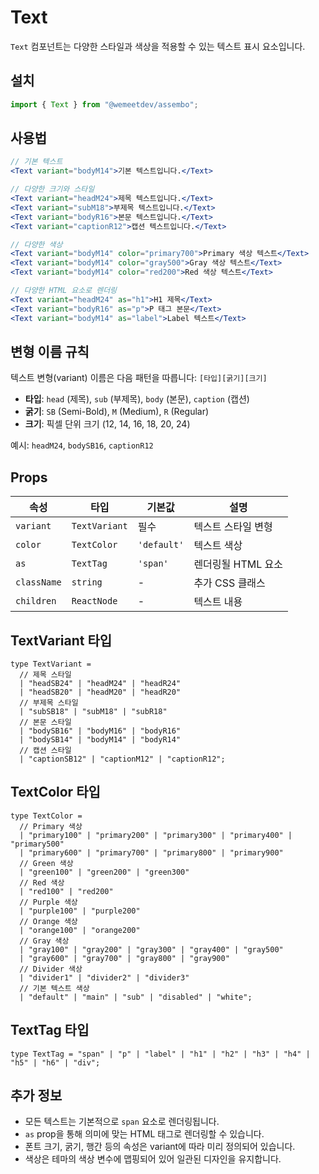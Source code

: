 # Text

`Text` 컴포넌트는 다양한 스타일과 색상을 적용할 수 있는 텍스트 표시 요소입니다.

## 설치

```jsx
import { Text } from "@wemeetdev/assembo";
```

## 사용법

```jsx
// 기본 텍스트
<Text variant="bodyM14">기본 텍스트입니다.</Text>

// 다양한 크기와 스타일
<Text variant="headM24">제목 텍스트입니다.</Text>
<Text variant="subM18">부제목 텍스트입니다.</Text>
<Text variant="bodyR16">본문 텍스트입니다.</Text>
<Text variant="captionR12">캡션 텍스트입니다.</Text>

// 다양한 색상
<Text variant="bodyM14" color="primary700">Primary 색상 텍스트</Text>
<Text variant="bodyM14" color="gray500">Gray 색상 텍스트</Text>
<Text variant="bodyM14" color="red200">Red 색상 텍스트</Text>

// 다양한 HTML 요소로 렌더링
<Text variant="headM24" as="h1">H1 제목</Text>
<Text variant="bodyR16" as="p">P 태그 본문</Text>
<Text variant="bodyM14" as="label">Label 텍스트</Text>
```

## 변형 이름 규칙

텍스트 변형(variant) 이름은 다음 패턴을 따릅니다: `[타입][굵기][크기]`

- **타입**: `head` (제목), `sub` (부제목), `body` (본문), `caption` (캡션)
- **굵기**: `SB` (Semi-Bold), `M` (Medium), `R` (Regular)
- **크기**: 픽셀 단위 크기 (12, 14, 16, 18, 20, 24)

예시: `headM24`, `bodySB16`, `captionR12`

## Props

| 속성 | 타입 | 기본값 | 설명 |
|------|------|-------|------|
| `variant` | `TextVariant` | 필수 | 텍스트 스타일 변형 |
| `color` | `TextColor` | `'default'` | 텍스트 색상 |
| `as` | `TextTag` | `'span'` | 렌더링될 HTML 요소 |
| `className` | `string` | - | 추가 CSS 클래스 |
| `children` | `ReactNode` | - | 텍스트 내용 |

## TextVariant 타입

```tsx
type TextVariant =
  // 제목 스타일
  | "headSB24" | "headM24" | "headR24"
  | "headSB20" | "headM20" | "headR20"
  // 부제목 스타일
  | "subSB18" | "subM18" | "subR18"
  // 본문 스타일
  | "bodySB16" | "bodyM16" | "bodyR16"
  | "bodySB14" | "bodyM14" | "bodyR14"
  // 캡션 스타일
  | "captionSB12" | "captionM12" | "captionR12";
```

## TextColor 타입

```tsx
type TextColor =
  // Primary 색상
  | "primary100" | "primary200" | "primary300" | "primary400" | "primary500"
  | "primary600" | "primary700" | "primary800" | "primary900"
  // Green 색상
  | "green100" | "green200" | "green300"
  // Red 색상
  | "red100" | "red200"
  // Purple 색상
  | "purple100" | "purple200"
  // Orange 색상
  | "orange100" | "orange200"
  // Gray 색상
  | "gray100" | "gray200" | "gray300" | "gray400" | "gray500"
  | "gray600" | "gray700" | "gray800" | "gray900"
  // Divider 색상
  | "divider1" | "divider2" | "divider3"
  // 기본 텍스트 색상
  | "default" | "main" | "sub" | "disabled" | "white";
```

## TextTag 타입

```tsx
type TextTag = "span" | "p" | "label" | "h1" | "h2" | "h3" | "h4" | "h5" | "h6" | "div";
```

## 추가 정보

- 모든 텍스트는 기본적으로 `span` 요소로 렌더링됩니다.
- `as` prop을 통해 의미에 맞는 HTML 태그로 렌더링할 수 있습니다.
- 폰트 크기, 굵기, 행간 등의 속성은 variant에 따라 미리 정의되어 있습니다.
- 색상은 테마의 색상 변수에 맵핑되어 있어 일관된 디자인을 유지합니다.